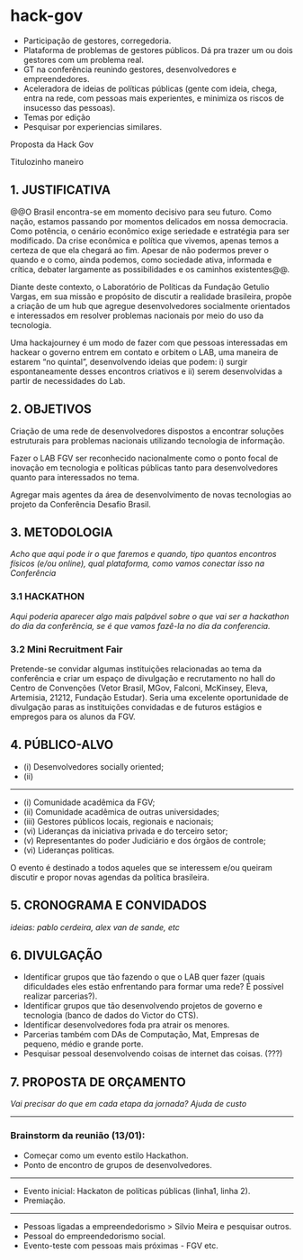 # hack-gov

- Participação de gestores, corregedoria.
- Plataforma de problemas de gestores públicos. Dá pra trazer um ou dois gestores com um problema real. 
- GT na conferência reunindo gestores, desenvolvedores e empreendedores. 
- Aceleradora de ideias de políticas públicas (gente com ideia, chega, entra na rede, com pessoas mais experientes, e minimiza os riscos de insucesso das pessoas).
- Temas por edição
- Pesquisar por experiencias similares. 

Proposta da Hack Gov

Titulozinho maneiro

## 1. JUSTIFICATIVA

@@O Brasil encontra-se em momento decisivo para seu futuro. Como nação, estamos passando por momentos delicados em nossa democracia. Como potência, o cenário econômico exige seriedade e estratégia para ser modificado. Da crise econômica e política que vivemos, apenas temos a certeza de que ela chegará ao fim. Apesar de não podermos prever o quando e o como, ainda podemos, como sociedade ativa, informada e crítica, debater largamente as possibilidades e os caminhos existentes@@.

Diante deste contexto, o Laboratório de Políticas da Fundação Getulio Vargas, em sua missão e propósito de discutir a realidade brasileira, propõe a criação de um hub que agregue desenvolvedores socialmente orientados e interessados em resolver problemas nacionais por meio do uso da tecnologia.

Uma hackajourney é um modo de fazer com que pessoas interessadas em hackear o governo entrem em contato e orbitem o LAB, uma maneira de estarem “no quintal”, desenvolvendo ideias que podem: i) surgir espontaneamente desses encontros criativos e ii) serem desenvolvidas a partir de necessidades do Lab.

## 2. OBJETIVOS

Criação de uma rede de desenvolvedores dispostos a encontrar soluções estruturais para problemas nacionais utilizando tecnologia de informação. 

Fazer o LAB FGV ser reconhecido nacionalmente como o ponto focal de inovação em tecnologia e políticas públicas tanto para desenvolvedores quanto para interessados no tema.

Agregar mais agentes da área de desenvolvimento de novas tecnologias ao projeto da Conferência Desafio Brasil.

## 3. METODOLOGIA 

_Acho que aqui pode ir o que faremos e quando, tipo quantos encontros físicos (e/ou online), qual plataforma, como vamos conectar isso na Conferência_

### 3.1 HACKATHON

_Aqui poderia aparecer algo mais palpável sobre o que vai ser a hackathon do dia da conferência, se é que vamos fazê-la no dia da conferencia._

### 3.2 Mini Recruitment Fair

Pretende-se convidar algumas instituições relacionadas ao tema da conferência e criar um espaço de divulgação e recrutamento no hall do Centro de Convenções (Vetor Brasil, MGov, Falconi, McKinsey, Eleva, Artemisia, 21212, Fundação Estudar). Seria uma excelente oportunidade de divulgação paras as instituições convidadas e de futuros estágios e empregos para os alunos da FGV.

## 4. PÚBLICO-ALVO

- (i) Desenvolvedores socially oriented;
- (ii) 
___
- (i) Comunidade acadêmica da FGV;
- (ii) Comunidade acadêmica de outras universidades;
- (iii) Gestores públicos locais, regionais e nacionais;
- (vi) Lideranças da iniciativa privada e do terceiro setor;
- (v) Representantes do poder Judiciário e dos órgãos de controle;
- (vi) Lideranças políticas.

O evento é destinado a todos aqueles que se interessem e/ou queiram discutir e propor novas agendas da política brasileira.

## 5. CRONOGRAMA E CONVIDADOS

_ideias: pablo cerdeira, alex van de sande, etc_

## 6. DIVULGAÇÃO

- Identificar grupos que tão fazendo o que o LAB quer fazer (quais dificuldades eles estão enfrentando para formar uma rede? É possível realizar parcerias?).
- Identificar grupos que tão desenvolvendo projetos de governo e tecnologia (banco de dados do Victor do CTS).
- Identificar desenvolvedores foda pra atrair os menores.
- Parcerias também com DAs de Computação, Mat, Empresas de pequeno, médio e grande porte.
- Pesquisar pessoal desenvolvendo coisas de internet das coisas. (???)

## 7. PROPOSTA DE ORÇAMENTO 

_Vai precisar do que em cada etapa da jornada?
Ajuda de custo_

---

### Brainstorm da reunião (13/01):

- Começar como um evento estilo Hackathon. 
- Ponto de encontro de grupos de desenvolvedores.
___
- Evento inicial: Hackaton de políticas públicas (linha1, linha 2).
- Premiação.
___
- Pessoas ligadas a empreendedorismo > Silvio Meira e pesquisar outros.
- Pessoal do empreendedorismo social.
- Evento-teste com pessoas mais próximas - FGV etc.
